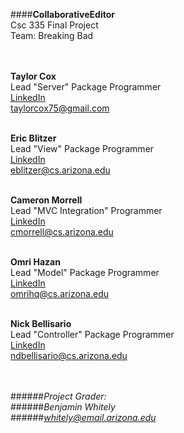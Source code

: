 ####**CollaborativeEditor**</br>
Csc 335 Final Project</br>
Team: Breaking Bad</br></br></br>

**Taylor Cox**</br>
Lead "Server" Package Programmer</br>
[LinkedIn](www.linkedin.com/in/taylorcox75)</br>
[taylorcox75@gmail.com](taylorcox75@gmail.com)</br></br>

**Eric Blitzer**</br>
Lead "View" Package Programmer</br>
[LinkedIn](https://www.linkedin.com/in/ericwilliamblitzer)</br>
[eblitzer@cs.arizona.edu](eblitzer@cs.arizona.edu)</br></br>

**Cameron Morrell**</br>
Lead "MVC Integration" Programmer</br>
[LinkedIn](https://www.linkedin.com/pub/cameron-morrell/59/249/753)</br>
[cmorrell@cs.arizona.edu](cmorrell@cs.arizona.edu)</br></br>

**Omri Hazan**</br>
Lead "Model" Package Programmer</br>
[LinkedIn](https://www.linkedin.com/pub/omri-hazan/ab/a24/64b)</br>
[omrihq@cs.arizona.edu](omrihq@cs.arizona.edu)</br></br>

**Nick Bellisario**</br>
Lead "Controller" Package Programmer</br>
[LinkedIn](https://www.linkedin.com/pub/nicholas-bellisario/37/826/485)</br>
[ndbellisario@cs.arizona.edu](ndbellisario@cs.arizona.edu)</br></br></br>

######*Project Grader:*</br>
######*Benjamin Whitely*</br>
######[*whitely@email.arizona.edu*]()</br>
